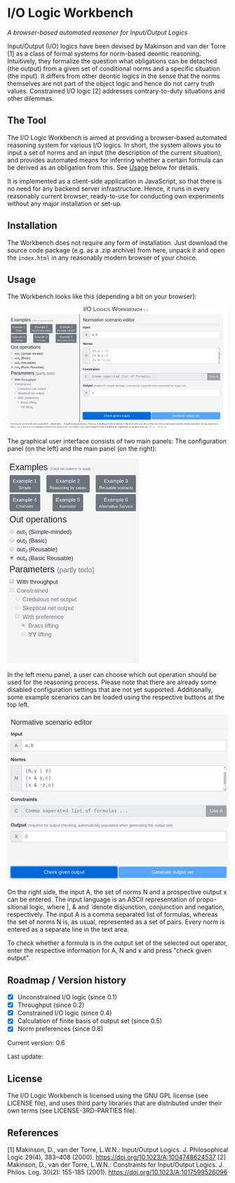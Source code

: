 # I/O Logic Workbench
*A browser-based automated reasoner for Input/Output Logics*

Input/Output (I/O) logics have been devised by Makinson and van der Torre [1]
as a class of formal systems for norm-based deontic reasoning. Intuitively,
they formalize the question what obligations can be detached (the output) from a given
set of conditional norms and a specific situation (the input). It differs from
other deontic logics in the sense that the norms themselves are not part of the
object logic and hence do not carry truth values. Constrained I/O logic [2]
addresses contrary-to-duty situations and other dilemmas.

## The Tool

The I/O Logic Workbench is aimed at providing a browser-based automated reasoning system for various I/O logics.
In short, the system allows you to input a set of norms and an input (the description of the current situation),
and provides automated means for inferring whether a certain formula can be derived as an obligation from this.
See [Usage](#usage) below for details.

It is implemented as a client-side application in JavaScript, so that there is no
need for any backend server infrastructure. Hence, it runs in every reasonably current browser,
ready-to-use for conducting own experiments without any major installation or set-up.

## Installation

The Workbench does not require any form of installation. Just download the source code package (e.g. as a .zip archive)
from here, unpack it and open the `index.html` in any reasonably modern browser of your choice.


## Usage

The Workbench looks like this (depending a bit on your browser):

![The I/O Logic Workbench](/img/iolw.png)

The graphical user interface consists of two main panels: The configuration panel (on the left)
and the main panel (on the right):

<img alt="The configuration panel" src="/img/left.png" width="300">

In the left menu panel, a user can choose which out operation should be used for the reasoning process.
Please note that there are already some disabled configuration settings that are not yet supported.
Additionally, some example scenarios can be loaded using the respective buttons at the top left.

![The main panel](/img/right.png)

On the right side, the input A, the set of norms N and a prospective output
x can be entered. The input language is an ASCII representation of propo-
sitional logic, where |, & and  ̃  denote disjunction, conjunction and negation,
respectively. The input A is a comma separated list of formulas, whereas the
set of norms N is, as usual, represented as a set of pairs. Every norm is entered
as a separate line in the text area. 

To check whether a formula is in the output set of the selected out operator, enter the respective
information for A, N and x and press "check given output".

## Roadmap / Version history

- [X] Unconstrained I/O logic (since 0.1)
- [X] Throughput (since 0.2)
- [X] Constrained I/O logic (since 0.4)
- [X] Calculation of finite basis of output set (since 0.5)
- [X] Norm preferences (since 0.6)

Current version: 0.6

Last update: 

## License

The I/O Logic Workbench is licensed using the GNU GPL license (see LICENSE file),
and uses third party libraries that are distributed under their own terms (see LICENSE-3RD-PARTIES file).

## References

[1] Makinson, D., van der Torre, L.W.N.: Input/Output Logics. J. Philosophical Logic 29(4), 383–408 (2000). https://doi.org/10.1023/A:1004748624537
[2] Makinson, D., van der Torre, L.W.N.: Constraints for Input/Output Logics. J. Philos. Log. 30(2): 155-185 (2001). https://doi.org/10.1023/A:1017599526096

